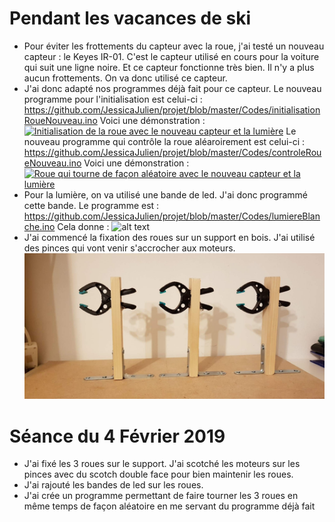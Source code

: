 # Pendant les vacances de ski

* Pour éviter les frottements du capteur avec la roue, j'ai testé un nouveau capteur : le Keyes IR-01. C'est le capteur utilisé en cours pour la voiture qui suit une ligne noire.
Et ce capteur fonctionne très bien. Il n'y a plus aucun frottements. On va donc utilisé ce capteur. 
* J'ai donc adapté nos programmes déjà fait pour ce capteur.
Le nouveau programme pour l'initialisation est celui-ci : https://github.com/JessicaJulien/projet/blob/master/Codes/initialisationRoueNouveau.ino
Voici une démonstration : 
<a href="https://www.youtube.com/watch?v=4ydrxAV1xTY"><img src="https://i.ytimg.com/vi/4ydrxAV1xTY/hqdefault.jpg?sqp=-oaymwEZCNACELwBSFXyq4qpAwsIARUAAIhCGAFwAQ==&rs=AOn4CLC9CE8JMA-LUZUt-Czr3-Y03VeviQ" alt="Initialisation de la roue avec le nouveau capteur et la lumière" /></a>
Le nouveau programme qui contrôle la roue aléaroirement est celui-ci : https://github.com/JessicaJulien/projet/blob/master/Codes/controleRoueNouveau.ino
Voici une démonstration :
<a href="https://www.youtube.com/watch?v=9nWWDmIgQyY"><img src="https://i.ytimg.com/vi/9nWWDmIgQyY/hqdefault.jpg?sqp=-oaymwEZCNACELwBSFXyq4qpAwsIARUAAIhCGAFwAQ==&rs=AOn4CLD37lPgDMVptl--zK_stG-Oz6aO0Q" alt="Roue qui tourne de façon aléatoire avec le nouveau capteur et la lumière" /></a>
* Pour la lumière, on va utilisé une bande de led. J'ai donc programmé cette bande. Le programme est : https://github.com/JessicaJulien/projet/blob/master/Codes/lumiereBlanche.ino
Cela donne : 
![alt text](https://github.com/JessicaJulien/projet/blob/master/Documentation/RoueEclair%C3%A9e.jpg "Roue éclairée")
* J'ai commencé la fixation des roues sur un support en bois. J'ai utilisé des pinces qui vont venir s'accrocher aux moteurs.
![alt text](https://github.com/JessicaJulien/projet/blob/master/Documentation/supportFixationRoues.jpeg "Support de fixation des roues")

# Séance du 4 Février 2019

* J'ai fixé les 3 roues sur le support. J'ai scotché les moteurs sur les pinces avec du scotch double face pour bien maintenir les roues.
* J'ai rajouté les bandes de led sur les roues.
* J'ai crée un programme permettant de faire tourner les 3 roues en même temps de façon aléatoire en me servant du programme déjà fait 
